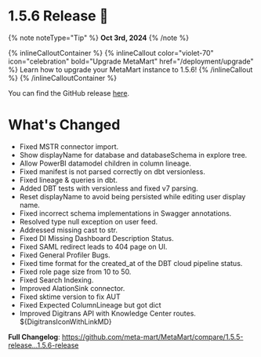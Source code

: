 # 1.5.6 Release 🎉

{% note noteType="Tip" %}
**Oct 3rd, 2024**
{% /note %}

{% inlineCalloutContainer %}
{% inlineCallout
color="violet-70"
icon="celebration"
bold="Upgrade MetaMart"
href="/deployment/upgrade" %}
Learn how to upgrade your MetaMart instance to 1.5.6!
{% /inlineCallout %}
{% /inlineCalloutContainer %}

You can find the GitHub release [here](https://github.com/meta-mart/MetaMart/releases/tag/1.5.6-release).

# What's Changed

- Fixed MSTR connector import.
- Show displayName for database and databaseSchema in explore tree.
- Allow PowerBI datamodel children in column lineage.
- Fixed manifest is not parsed correctly on dbt versionless.
- Fixed lineage & queries in dbt.
- Added DBT tests with versionless and fixed v7 parsing.
- Reset displayName to avoid being persisted while editing user display name.
- Fixed incorrect schema implementations in Swagger annotations.
- Resolved type null exception on user feed.
- Addressed missing cast to str.
- Fixed DI Missing Dashboard Description Status.
- Fixed SAML redirect leads to 404 page on UI.
- Fixed General Profiler Bugs.
- Fixed time format for the created_at of the DBT cloud pipeline status.
- Fixed role page size from 10 to 50.
- Fixed Search Indexing.
- Improved AlationSink connector.
- Fixed sktime version to fix AUT
- Fixed Expected ColumnLineage but got dict
- Improved Digitrans API with Knowledge Center routes.  ${DigitransIconWithLinkMD}


**Full Changelog**: https://github.com/meta-mart/MetaMart/compare/1.5.5-release...1.5.6-release
